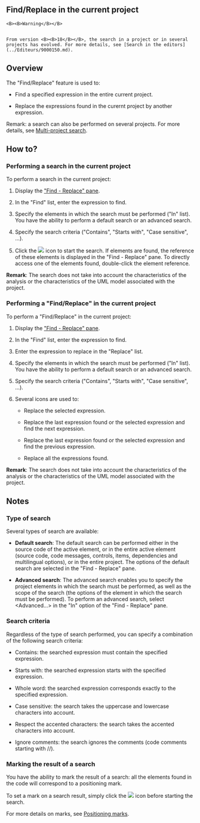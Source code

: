 
## Find/Replace in the current project
			






	<B><B>Warning</B></B>

	From version <B><B>18</B></B>, the search in a project or in several projects has evolved. For more details, see [Search in the editors](../Editeurs/9000150.md).



<a name="NOTE1"></a>
<a name="NOTE1_1"></a>


## Overview
<a name="overview_ELTTEXTE000161"></a>
The "Find/Replace" feature is used to:

- Find a specified expression in the entire current project.

- Replace the expressions found in the curernt project by another expression.




Remark: a search can also be performed on several projects. For more details, see [Multi-project search](../Editeurs/2021009.md).

<a name="NOTE3"></a>
<a name="NOTE3_1"></a>


## How to?
<a name="how_ELTTEXTE000185"></a>


### Performing a search in the current project
<a name="performing_search_the_current_project_ELTPARAGRAPHE000033"></a>

To perform a search in the current project:

1. Display the ["Find - Replace" pane](../Editeurs/2027013.md).

2. In the "Find" list, enter the expression to find.

3. Specify the elements in which the search must be performed ("In" list). You have the ability to perform a default search or an advanced search.

4. Specify the search criteria ("Contains", "Starts with", "Case sensitive", ...).

5. Click the ![](https://doc.pcsoft.fr/en-US/images/image.awp?langid=3&name=Ico_rech.gif)
 icon to start the search. If elements are found, the reference of these elements is displayed in the "Find - Replace" pane. To directly access one of the elements found, double-click the element reference.




**Remark**: The search does not take into account the characteristics of the analysis or the characteristics of the UML model associated with the project.
<a name="NOTE3_2"></a>


### Performing a "Find/Replace" in the current project
<a name="performing_findreplace_the_current_project_ELTPARAGRAPHE000053"></a>

To perform a "Find/Replace" in the current project:

1. Display the ["Find - Replace" pane](../Editeurs/2027013.md).

2. In the "Find" list, enter the expression to find.

3. Enter the expression to replace in the "Replace" list.

4. Specify the elements in which the search must be performed ("In" list). You have the ability to perform a default search or an advanced search.

5. Specify the search criteria ("Contains", "Starts with", "Case sensitive", ...).

6. Several icons are used to:

	- Replace the selected expression.

	- Replace the last expression found or the selected expression and find the next expression.

	- Replace the last expression found or the selected expression and find the previous expression.

	- Replace all the expressions found.







**Remark**: The search does not take into account the characteristics of the analysis or the characteristics of the UML model associated with the project.

<a name="NOTE4"></a>
<a name="NOTE4_1"></a>


## Notes
<a name="notes_ELTTEXTE000215"></a>


### Type of search
<a name="type_search_ELTPARAGRAPHE000079"></a>

Several types of search are available:

- **Default search**: The default search can be performed either in the source code of the active element, or in the entire active element (source code, code messages, controls, items, dependencies and multilingual options), or in the entire project. The options of the default search are selected in the "Find - Replace" pane.

- **Advanced search**: The advanced search enables you to specify the project elements in which the search must be performed, as well as the scope of the search (the options of the element in which the search must be performed). To perform an advanced search, select &lt;Advanced...&gt; in the "In" option of the "Find - Replace" pane.



<a name="NOTE4_2"></a>


### Search criteria
<a name="search_criteria_ELTPARAGRAPHE000089"></a>

Regardless of the type of search performed, you can specify a combination of the following search criteria:

- Contains: the searched expression must contain the specified expression.

- Starts with: the searched expression starts with the specified expression.

- Whole word: the searched expression corresponds exactly to the specified expression.

- Case sensitive: the search takes the uppercase and lowercase characters into account.

- Respect the accented characters: the search takes the accented characters into account.

- Ignore comments: the search ignores the comments (code comments starting with //). 



<a name="NOTE4_3"></a>


### Marking the result of a search
<a name="marking_the_result_search_ELTPARAGRAPHE000103"></a>

You have the ability to mark the result of a search: all the elements found in the code will correspond to a positioning mark.

To set a mark on a search result, simply click the ![](https://doc.pcsoft.fr/en-US/images/image.awp?langid=3&name=Ico_rech_marq.gif)
 icon before starting the search.

For more details on marks, see [Positioning marks](../Editeurs/2013008.md).



